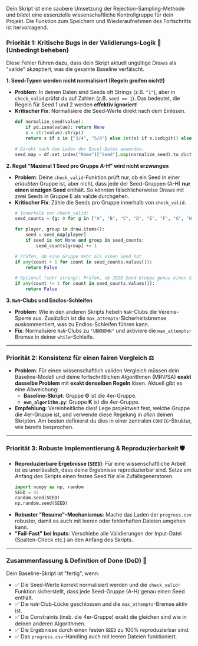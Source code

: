 Dein Skript ist eine saubere Umsetzung der Rejection-Sampling-Methode und bildet eine essenzielle wissenschaftliche Kontrollgruppe für dein Projekt. Die Funktion zum Speichern und Wiederaufnehmen des Fortschritts ist hervorragend.



### Priorität 1: Kritische Bugs in der Validierungs-Logik 🐞 (Unbedingt beheben)

Diese Fehler führen dazu, dass dein Skript aktuell ungültige Draws als "valide" akzeptiert, was die gesamte Baseline verfälscht.

**1. Seed-Typen werden nicht normalisiert (Regeln greifen nicht\!)**

  * **Problem**: In deinen Daten sind Seeds oft Strings (z.B. `"1"`), aber in `check_valid` prüfst du auf Zahlen (z.B. `seed == 1`). Das bedeutet, die Regeln für Seed 1 und 2 werden **effektiv ignoriert**\!
  * **Kritischer Fix**: Normalisiere die Seed-Werte direkt nach dem Einlesen.
    ```python
    def normalize_seed(value):
        if pd.isna(value): return None
        s = str(value).strip()
        return s if s in {"3/4", "5/8"} else int(s) if s.isdigit() else None
    
    # Direkt nach dem Laden der Excel-Datei anwenden:
    seed_map = df.set_index("Name")["Seed"].map(normalize_seed).to_dict()
    ```

**2. Regel "Maximal 1 Seed pro Gruppe A-H" wird nicht erzwungen**

  * **Problem**: Deine `check_valid`-Funktion prüft nur, ob ein Seed in einer *erlaubten* Gruppe ist, aber nicht, dass jede der Seed-Gruppen (A-H) **nur einen einzigen Seed** enthält. So könnten fälschlicherweise Draws mit zwei Seeds in Gruppe E als valide durchgehen.
  * **Kritischer Fix**: Zähle die Seeds pro Gruppe innerhalb von `check_valid`.
    ```python
    # Innerhalb von check_valid:
    seed_counts = {g: 0 for g in ["A", "B", "C", "D", "E", "F", "G", "H"]}
    
    for player, group in draw.items():
        seed = seed_map[player]
        if seed is not None and group in seed_counts:
            seed_counts[group] += 1
    
    # Prüfen, ob eine Gruppe mehr als einen Seed hat
    if any(count > 1 for count in seed_counts.values()):
        return False
    
    # Optional (sehr streng): Prüfen, ob JEDE Seed-Gruppe genau einen Seed hat
    if any(count != 1 for count in seed_counts.values()):
        return False
    ```

**3. `NaN`-Clubs und Endlos-Schleifen**

  * **Problem**: Wie in den anderen Skripts hebeln `NaN`-Clubs die Vereins-Sperre aus. Zusätzlich ist die `max_attempts`-Sicherheitsbremse auskommentiert, was zu Endlos-Schleifen führen kann.
  * **Fix**: Normalisiere `NaN`-Clubs zu `"UNKNOWN"` und aktiviere die `max_attempts`-Bremse in deiner `while`-Schleife.

-----

### Priorität 2: Konsistenz für einen fairen Vergleich ⚖️

  * **Problem**: Für einen wissenschaftlich validen Vergleich müssen dein Baseline-Modell und deine fortschrittlichen Algorithmen (MRV/SA) **exakt dasselbe Problem** mit **exakt denselben Regeln** lösen. Aktuell gibt es eine Abweichung:
      * **Baseline-Skript**: Gruppe **G** ist die 4er-Gruppe.
      * **`own_algorithm.py`**: Gruppe **K** ist die 4er-Gruppe.
  * **Empfehlung**: Vereinheitliche dies\! Lege projektweit fest, welche Gruppe die 4er-Gruppe ist, und verwende diese Regelung in *allen* deinen Skripten. Am besten definierst du dies in einer zentralen `CONFIG`-Struktur, wie bereits besprochen.

-----

### Priorität 3: Robuste Implementierung & Reproduzierbarkeit 🛡️

  * **Reproduzierbare Ergebnisse (`SEED`)**: Für eine wissenschaftliche Arbeit ist es unerlässlich, dass deine Ergebnisse reproduzierbar sind. Setze am Anfang des Skripts einen festen Seed für alle Zufallsgeneratoren.
    ```python
    import numpy as np, random
    SEED = 42
    random.seed(SEED)
    np.random.seed(SEED)
    ```
  * **Robuster "Resume"-Mechanismus**: Mache das Laden der `progress.csv` robuster, damit es auch mit leeren oder fehlerhaften Dateien umgehen kann.
  * **"Fail-Fast" bei Inputs**: Verschiebe alle Validierungen der Input-Datei (Spalten-Check etc.) an den Anfang des Skripts.

-----

### Zusammenfassung & Definition of Done (DoD) 🏁

Dein Baseline-Skript ist "fertig", wenn:

  * ✅ Die Seed-Werte korrekt normalisiert werden und die `check_valid`-Funktion sicherstellt, dass jede Seed-Gruppe (A-H) genau einen Seed enthält.
  * ✅ Die `NaN`-Club-Lücke geschlossen und die `max_attempts`-Bremse aktiv ist.
  * ✅ Die Constraints (insb. die 4er-Gruppe) exakt die gleichen sind wie in deinen anderen Algorithmen.
  * ✅ Die Ergebnisse durch einen festen `SEED` zu 100% reproduzierbar sind.
  * ✅ Das `progress.csv`-Handling auch mit leeren Dateien funktioniert.